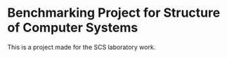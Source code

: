 # Benchmarking Project for Structure of Computer Systems 
This is a project made for the SCS laboratory work.


